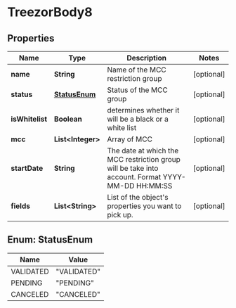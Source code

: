 
# TreezorBody8

## Properties
Name | Type | Description | Notes
------------ | ------------- | ------------- | -------------
**name** | **String** | Name of the MCC restriction group |  [optional]
**status** | [**StatusEnum**](#StatusEnum) | Status of the MCC group |  [optional]
**isWhitelist** | **Boolean** | determines whether it will be a black or a white list |  [optional]
**mcc** | **List&lt;Integer&gt;** | Array of MCC |  [optional]
**startDate** | **String** | The date at which the MCC restriction group will be take into account. Format YYYY-MM-DD HH:MM:SS |  [optional]
**fields** | **List&lt;String&gt;** | List of the object&#39;s properties you want to pick up. |  [optional]


<a name="StatusEnum"></a>
## Enum: StatusEnum
Name | Value
---- | -----
VALIDATED | &quot;VALIDATED&quot;
PENDING | &quot;PENDING&quot;
CANCELED | &quot;CANCELED&quot;



